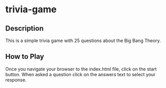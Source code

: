 # trivia-game
## Description
This is a simple trivia game with 25 questions about the Big Bang Theory.
## How to Play
Once you navigate your browser to the index.html file, click on the start button. When asked a question click on the answers text to select your response.
